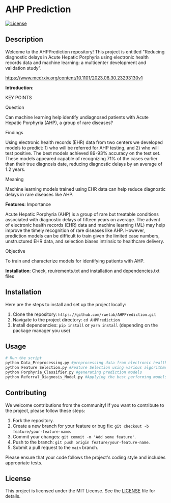 # AHP Prediction

[![License](https://img.shields.io/badge/license-MIT-blue.svg)](LICENSE)

## Description

Welcome to the AHPPrediction repository! 
This project is entitled "Reducing diagnostic delays in Acute Hepatic Porphyria using electronic health records data and machine learning: a multicenter development and validation study". 

https://www.medrxiv.org/content/10.1101/2023.08.30.23293130v1

 **Introduction**: 

KEY POINTS

Question

Can machine learning help identify undiagnosed patients with Acute Hepatic Porphyria (AHP), a group of rare diseases?

Findings

Using electronic health records (EHR) data from two centers we developed models to predict: 1) who will be referred for AHP testing, and 2) who will test positive. The best models achieved 89-93% accuracy on the test set. These models appeared capable of recognizing 71% of the cases earlier than their true diagnosis date, reducing diagnostic delays by an average of 1.2 years.

Meaning

Machine learning models trained using EHR data can help reduce diagnostic delays in rare diseases like AHP.

 **Features**: 
Importance

Acute Hepatic Porphyria (AHP) is a group of rare but treatable conditions associated with diagnostic delays of fifteen years on average. The advent of electronic health records (EHR) data and machine learning (ML) may help improve the timely recognition of rare diseases like AHP. However, prediction models can be difficult to train given the limited case numbers, unstructured EHR data, and selection biases intrinsic to healthcare delivery.

Objective

To train and characterize models for identifying patients with AHP.


 **Installation**: 
Check, reuirements.txt and installation and dependencies.txt files

## Installation

Here are the steps to install and set up the project locally:

1. Clone the repository: `https://github.com/rwelab/AHPPrediction.git`
2. Navigate to the project directory: `cd AHPPrediction`
3. Install dependencies: `pip install` or `yarn install` (depending on the package manager you use)

## Usage


```bash
# Run the script
python Data_Preprocessing.py #preprocessing data from electronic health records
python Feature Selection.py #Feature Selection using various algorithms
python Porphyria_Classifier.py #generating prediction models
python Referral_Diagnosis_Model.py #Applying the best performing models to new cohort for prediction
```

## Contributing

We welcome contributions from the community! If you want to contribute to the project, please follow these steps:

1. Fork the repository.
2. Create a new branch for your feature or bug fix: `git checkout -b feature/your-feature-name`.
3. Commit your changes: `git commit -m 'Add some feature'`.
4. Push to the branch: `git push origin feature/your-feature-name`.
5. Submit a pull request to the `main` branch.

Please ensure that your code follows the project's coding style and includes appropriate tests.

## License

This project is licensed under the MIT License. See the [LICENSE](LICENSE) file for details.

